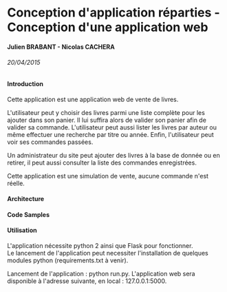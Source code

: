 # Conception d'application réparties - Conception d'une application web
#### Julien BRABANT - Nicolas CACHERA
###### 20/04/2015

#### Introduction

Cette application est une application web de vente de livres.

L'utilisateur peut y choisir des livres parmi une liste complète pour les ajouter dans son panier. Il lui suffira alors de valider son panier afin de valider sa commande. L'utilisateur peut aussi lister les livres par auteur ou même effectuer une recherche par titre ou année. Enfin, l'utilisateur peut voir ses commandes passées.

Un administrateur du site peut ajouter des livres à la base de donnée ou en retirer, il peut aussi consulter la liste des commandes enregistrées.

Cette application est une simulation de vente, aucune commande n'est réelle.

#### Architecture

#### Code Samples

#### Utilisation

L'application nécessite python 2 ainsi que Flask pour fonctionner.   
Le lancement de l'application peut necessiter l'installation de quelques modules python (requirements.txt à venir).

Lancement de l'application : python run.py.
L'application web sera disponible à l'adresse suivante, en local : 127.0.0.1:5000.
